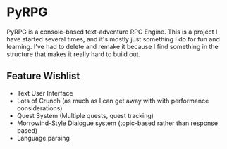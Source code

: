 # PyRPG
PyRPG is a console-based text-adventure RPG Engine. This is a project I have started several times, and it's mostly just something I do for fun and learning. I've had to delete and remake it because I find something in the structure that makes it really hard to build out.

## Feature Wishlist
- Text User Interface
- Lots of Crunch (as much as I can get away with with performance considerations)
- Quest System (Multiple quests, quest tracking)
- Morrowind-Style Dialogue system (topic-based rather than response based)
- Language parsing